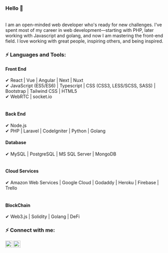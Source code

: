 ### Hello 👋

<br />
I am an open-minded web developer who's ready for new challenges. I've spent most of my career in web development—starting with PHP, later working with Javascript and golang, and now I am mastering the front-end field. I love working with great people, inspiring others, and being inspired.
<br />

### ⚡ Languages and Tools:

#### Front End 
   ✔ React | Vue | Angular | Next | Nuxt <br />
   ✔ JavaScript (ES5/ES6) | Typescript | CSS (CSS3, LESS/SCSS, SASS) | Bootstrap | Tailwind CSS | HTML5 <br />
   ✔ WebRTC | socket.io <br />
 
#### Back End
   ✔ Node.js <br />
   ✔ PHP | Laravel | CodeIgniter | Python | Golang <br />

#### Database
   ✔ MySQL | PostgreSQL | MS SQL Server | MongoDB <br />
 
#### Cloud Services
   ✔ Amazon Web Services | Google Cloud | Godaddy | Heroku | Firebase | Trello <br />
 
#### BlockChain
   ✔ Web3.js | Solidity | Golang | DeFi <br />


### ⚡ Connect with me:

<a href="https://t.me/AlSmile0210" target="_blank"><img align="left" alt="social-media-profile | Telegram" width="22px" src="https://cdn.jsdelivr.net/npm/simple-icons@v3/icons/telegram.svg" /></a>
<a href="https://join.skype.com/invite/u7wpUCf5vKVC" target="_blank"><img align="left" alt="social-media-profile | Skype" width="22px" src="https://cdn.jsdelivr.net/npm/simple-icons@v3/icons/skype.svg" /></a>
<br />

<br />
